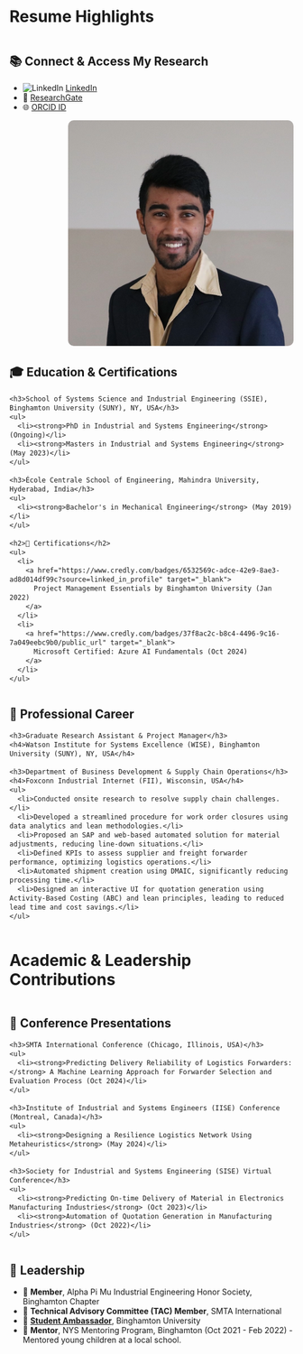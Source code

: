 # Resume Highlights

<div style="display: flex; flex-wrap: wrap; align-items: center; justify-content: space-between;">
  <!-- Left Section (Research & Connections) -->
  <div style="flex: 1; min-width: 300px; text-align: left;">
    <h2>📚 Connect & Access My Research</h2>
    <ul>
      <li>
        <img src="https://cdn-icons-png.flaticon.com/512/174/174857.png" alt="LinkedIn" width="16">
        <a href="https://www.linkedin.com/in/srikanth-r-kolli/" target="_blank">LinkedIn</a>
      </li>
      <li>📖 <a href="https://www.researchgate.net/lab/Srikanth-R-Kollis-CTAC-Innovation-Lab-Sai-Srikanth-Reddy-Kolli" target="_blank">ResearchGate</a></li>
      <li>🌐 <a href="https://orcid.org/0009-0005-2196-9632" target="_blank">ORCID ID</a></li>
    </ul>
  </div>

  <!-- Right Section (Profile Image) -->
  <div style="flex: 1; min-width: 300px; text-align: right;">
    <img src="images/linkedin.png" alt="Sai Srikanth R. Kolli" width="400" style="border-radius: 10px; max-width: 100%;">
  </div>
</div>

<div style="display: flex; flex-wrap: wrap; align-items: flex-start; justify-content: space-between;">

  <!-- Left Section: Education & Certifications -->
  <div style="flex: 1; min-width: 300px; text-align: left;">
    <h2>🎓 Education & Certifications</h2>
    
    <h3>School of Systems Science and Industrial Engineering (SSIE), Binghamton University (SUNY), NY, USA</h3>
    <ul>
      <li><strong>PhD in Industrial and Systems Engineering</strong> (Ongoing)</li>
      <li><strong>Masters in Industrial and Systems Engineering</strong> (May 2023)</li>
    </ul>
    
    <h3>École Centrale School of Engineering, Mahindra University, Hyderabad, India</h3>
    <ul>
      <li><strong>Bachelor's in Mechanical Engineering</strong> (May 2019)</li>
    </ul>
    
    <h2>📜 Certifications</h2>
    <ul>
      <li>
        <a href="https://www.credly.com/badges/6532569c-adce-42e9-8ae3-ad8d014df99c?source=linked_in_profile" target="_blank">
          Project Management Essentials by Binghamton University (Jan 2022)
        </a>
      </li>
      <li>
        <a href="https://www.credly.com/badges/37f8ac2c-b8c4-4496-9c16-7a049eebc9b0/public_url" target="_blank">
          Microsoft Certified: Azure AI Fundamentals (Oct 2024)
        </a>
      </li>
    </ul>
  </div>

  <!-- Right Section: Professional Career -->
  <div style="flex: 1; min-width: 300px; text-align: left;">
    <h2>💼 Professional Career</h2>

    <h3>Graduate Research Assistant & Project Manager</h3>
    <h4>Watson Institute for Systems Excellence (WISE), Binghamton University (SUNY), NY, USA</h4>
    
    <h3>Department of Business Development & Supply Chain Operations</h3>
    <h4>Foxconn Industrial Internet (FII), Wisconsin, USA</h4>
    <ul>
      <li>Conducted onsite research to resolve supply chain challenges.</li>
      <li>Developed a streamlined procedure for work order closures using data analytics and lean methodologies.</li>
      <li>Proposed an SAP and web-based automated solution for material adjustments, reducing line-down situations.</li>
      <li>Defined KPIs to assess supplier and freight forwarder performance, optimizing logistics operations.</li>
      <li>Automated shipment creation using DMAIC, significantly reducing processing time.</li>
      <li>Designed an interactive UI for quotation generation using Activity-Based Costing (ABC) and lean principles, leading to reduced lead time and cost savings.</li>
    </ul>
  </div>

</div>

# Academic & Leadership Contributions

<div style="display: flex; flex-wrap: wrap; align-items: flex-start; justify-content: space-between;">

  <!-- Left Section: Conference Presentations -->
  <div style="flex: 1; min-width: 300px; text-align: left;">
    <h2>🎤 Conference Presentations</h2>
    
    <h3>SMTA International Conference (Chicago, Illinois, USA)</h3>
    <ul>
      <li><strong>Predicting Delivery Reliability of Logistics Forwarders:</strong> A Machine Learning Approach for Forwarder Selection and Evaluation Process (Oct 2024)</li>
    </ul>

    <h3>Institute of Industrial and Systems Engineers (IISE) Conference (Montreal, Canada)</h3>
    <ul>
      <li><strong>Designing a Resilience Logistics Network Using Metaheuristics</strong> (May 2024)</li>
    </ul>

    <h3>Society for Industrial and Systems Engineering (SISE) Virtual Conference</h3>
    <ul>
      <li><strong>Predicting On-time Delivery of Material in Electronics Manufacturing Industries</strong> (Oct 2023)</li>
      <li><strong>Automation of Quotation Generation in Manufacturing Industries</strong> (Oct 2022)</li>
    </ul>
  </div>

  <!-- Right Section: Leadership -->
  <div style="flex: 1; min-width: 300px; text-align: left;">
    <h2>🌟 Leadership</h2>
    <ul>
      <li>📌 <strong>Member</strong>, Alpha Pi Mu Industrial Engineering Honor Society, Binghamton Chapter</li>
      <li>📌 <strong>Technical Advisory Committee (TAC) Member</strong>, SMTA International</li>
      <li>📌 <a href="http://binghamton.edu/ssie/graduate/ambassadors.html" target="_blank"><strong>Student Ambassador</strong></a>, Binghamton University</li>
      <li>📌 <strong>Mentor</strong>, NYS Mentoring Program, Binghamton (Oct 2021 - Feb 2022) - Mentored young children at a local school.</li>
    </ul>
  </div>

</div>

